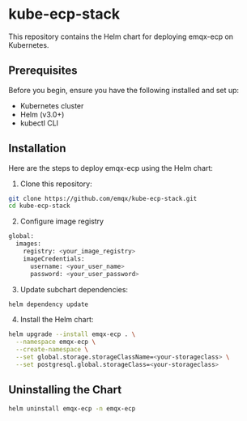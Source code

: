 # kube-ecp-stack

This repository contains the Helm chart for deploying emqx-ecp on Kubernetes.

## Prerequisites
Before you begin, ensure you have the following installed and set up:

- Kubernetes cluster
- Helm (v3.0+)
- kubectl CLI

## Installation
Here are the steps to deploy emqx-ecp using the Helm chart:

1. Clone this repository:

```bash
git clone https://github.com/emqx/kube-ecp-stack.git
cd kube-ecp-stack
```
2. Configure image registry
```bash
global:
  images:
    registry: <your_image_registry>
    imageCredentials:
      username: <your_user_name>
      password: <your_user_password>
```

3. Update subchart dependencies:

```bash
helm dependency update
```

4. Install the Helm chart:

```bash
helm upgrade --install emqx-ecp . \
  --namespace emqx-ecp \
  --create-namespace \
  --set global.storage.storageClassName=<your-storageclass> \
  --set postgresql.global.storageClass=<your-storageclass>
```


## Uninstalling the Chart

```bash
helm uninstall emqx-ecp -n emqx-ecp
```

